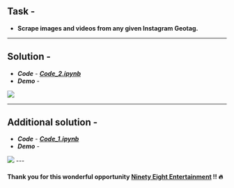## Task -
- **Scrape images and videos from any given Instagram Geotag.**
---
## Solution -
- **_Code_** - [**_Code_2.ipynb_**](https://github.com/AparGarg99/Web-scraping-with-python/blob/master/Scraping%20Instagram%20for%20Visual%20Media/Code_2.ipynb)
- **_Demo_** -
<img src="https://user-images.githubusercontent.com/54896849/84589901-9ee9e700-ae4f-11ea-8ad1-14436ec5ed47.gif">

---
## Additional solution -
- **_Code_** - [**_Code_1.ipynb_**](https://github.com/AparGarg99/Web-scraping-with-python/blob/master/Scraping%20Instagram%20for%20Visual%20Media/Code_1.ipynb)
- **_Demo_** -
<img src="https://user-images.githubusercontent.com/54896849/84589160-685d9d80-ae4a-11ea-98fc-42d8ae409a4d.gif">
---

#### Thank you for this wonderful opportunity [Ninety Eight Entertainment](https://www.ninety-eight.in/) !! 🔥
